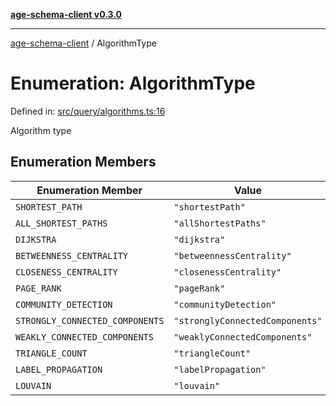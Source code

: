 [**age-schema-client v0.3.0**](../index.md)

***

[age-schema-client](/ageSchemaClient/api-generated/index.md) / AlgorithmType

# Enumeration: AlgorithmType

Defined in: [src/query/algorithms.ts:16](https://github.com/standardbeagle/ageSchemaClient/blob/main/src/query/algorithms.ts#L16)

Algorithm type

## Enumeration Members

| Enumeration Member | Value | Defined in |
| ------ | ------ | ------ |
| <a id="shortest_path"></a> `SHORTEST_PATH` | `"shortestPath"` | [src/query/algorithms.ts:17](https://github.com/standardbeagle/ageSchemaClient/blob/main/src/query/algorithms.ts#L17) |
| <a id="all_shortest_paths"></a> `ALL_SHORTEST_PATHS` | `"allShortestPaths"` | [src/query/algorithms.ts:18](https://github.com/standardbeagle/ageSchemaClient/blob/main/src/query/algorithms.ts#L18) |
| <a id="dijkstra"></a> `DIJKSTRA` | `"dijkstra"` | [src/query/algorithms.ts:19](https://github.com/standardbeagle/ageSchemaClient/blob/main/src/query/algorithms.ts#L19) |
| <a id="betweenness_centrality"></a> `BETWEENNESS_CENTRALITY` | `"betweennessCentrality"` | [src/query/algorithms.ts:20](https://github.com/standardbeagle/ageSchemaClient/blob/main/src/query/algorithms.ts#L20) |
| <a id="closeness_centrality"></a> `CLOSENESS_CENTRALITY` | `"closenessCentrality"` | [src/query/algorithms.ts:21](https://github.com/standardbeagle/ageSchemaClient/blob/main/src/query/algorithms.ts#L21) |
| <a id="page_rank"></a> `PAGE_RANK` | `"pageRank"` | [src/query/algorithms.ts:22](https://github.com/standardbeagle/ageSchemaClient/blob/main/src/query/algorithms.ts#L22) |
| <a id="community_detection"></a> `COMMUNITY_DETECTION` | `"communityDetection"` | [src/query/algorithms.ts:23](https://github.com/standardbeagle/ageSchemaClient/blob/main/src/query/algorithms.ts#L23) |
| <a id="strongly_connected_components"></a> `STRONGLY_CONNECTED_COMPONENTS` | `"stronglyConnectedComponents"` | [src/query/algorithms.ts:24](https://github.com/standardbeagle/ageSchemaClient/blob/main/src/query/algorithms.ts#L24) |
| <a id="weakly_connected_components"></a> `WEAKLY_CONNECTED_COMPONENTS` | `"weaklyConnectedComponents"` | [src/query/algorithms.ts:25](https://github.com/standardbeagle/ageSchemaClient/blob/main/src/query/algorithms.ts#L25) |
| <a id="triangle_count"></a> `TRIANGLE_COUNT` | `"triangleCount"` | [src/query/algorithms.ts:26](https://github.com/standardbeagle/ageSchemaClient/blob/main/src/query/algorithms.ts#L26) |
| <a id="label_propagation"></a> `LABEL_PROPAGATION` | `"labelPropagation"` | [src/query/algorithms.ts:27](https://github.com/standardbeagle/ageSchemaClient/blob/main/src/query/algorithms.ts#L27) |
| <a id="louvain"></a> `LOUVAIN` | `"louvain"` | [src/query/algorithms.ts:28](https://github.com/standardbeagle/ageSchemaClient/blob/main/src/query/algorithms.ts#L28) |
